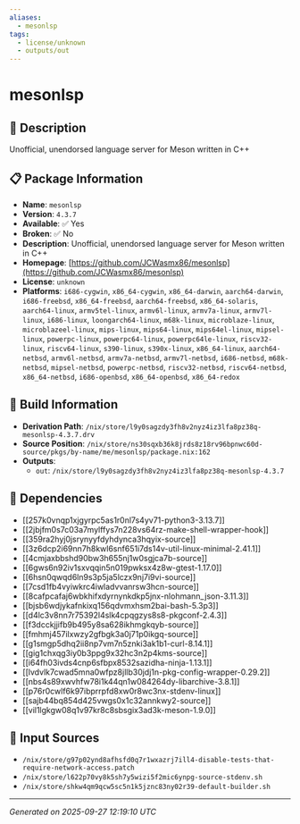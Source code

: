 ```yaml
---
aliases:
  - mesonlsp
tags:
  - license/unknown
  - outputs/out
---
```


# mesonlsp

## 📝 Description

Unofficial, unendorsed language server for Meson written in C++

## 📋 Package Information

- **Name**: `mesonlsp`
- **Version**: `4.3.7`
- **Available**: ✅ Yes
- **Broken**: ✅ No
- **Description**: Unofficial, unendorsed language server for Meson written in C++
- **Homepage**: [https://github.com/JCWasmx86/mesonlsp](https://github.com/JCWasmx86/mesonlsp)
- **License**: `unknown`
- **Platforms**: `i686-cygwin`, `x86_64-cygwin`, `x86_64-darwin`, `aarch64-darwin`, `i686-freebsd`, `x86_64-freebsd`, `aarch64-freebsd`, `x86_64-solaris`, `aarch64-linux`, `armv5tel-linux`, `armv6l-linux`, `armv7a-linux`, `armv7l-linux`, `i686-linux`, `loongarch64-linux`, `m68k-linux`, `microblaze-linux`, `microblazeel-linux`, `mips-linux`, `mips64-linux`, `mips64el-linux`, `mipsel-linux`, `powerpc-linux`, `powerpc64-linux`, `powerpc64le-linux`, `riscv32-linux`, `riscv64-linux`, `s390-linux`, `s390x-linux`, `x86_64-linux`, `aarch64-netbsd`, `armv6l-netbsd`, `armv7a-netbsd`, `armv7l-netbsd`, `i686-netbsd`, `m68k-netbsd`, `mipsel-netbsd`, `powerpc-netbsd`, `riscv32-netbsd`, `riscv64-netbsd`, `x86_64-netbsd`, `i686-openbsd`, `x86_64-openbsd`, `x86_64-redox`

## 🔧 Build Information

- **Derivation Path**: `/nix/store/l9y0sagzdy3fh8v2nyz4iz3lfa8pz38q-mesonlsp-4.3.7.drv`
- **Source Position**: `/nix/store/ns30sqxb36k8jrds8z18rv96bpnwc60d-source/pkgs/by-name/me/mesonlsp/package.nix:162`
- **Outputs**:
  - `out`:  `/nix/store/l9y0sagzdy3fh8v2nyz4iz3lfa8pz38q-mesonlsp-4.3.7`

## 🔗 Dependencies

- [[257k0vnqp1xjgyrpc5as1r0nl7s4yv71-python3-3.13.7]]
- [[2jbjfm0s7c03a7mylffys7n228vs64rz-make-shell-wrapper-hook]]
- [[359ra2hyj0jsrynyyfdyhdynca3hqyix-source]]
- [[3z6dcp2i69nn7h8kwl6snf651i7ds14v-util-linux-minimal-2.41.1]]
- [[4cmjaxbbshd90bw3h655nj1w0sgjca7b-source]]
- [[6gws6n92iv1sxvqqin5n019pwksx4z8w-gtest-1.17.0]]
- [[6hsn0qwqd6ln9s3p5ja5lczx9nj7i9vi-source]]
- [[7csd1fb4vyiwkrc4iwladvvanrsw3hcn-source]]
- [[8cafpcafaj6wbkhifxdyrnynkdkp5jnx-nlohmann_json-3.11.3]]
- [[bjsb6wdjykafnkixq156qdvmxhsm2bai-bash-5.3p3]]
- [[d4lc3v8nn7r75392l4slk4cpqgzys8s8-pkgconf-2.4.3]]
- [[f3dcckjjifb9b495y8sa628ikhmgkqyb-source]]
- [[fmhmj457ilxwzy2gfbgk3a0j71p0ikgq-source]]
- [[g1smgp5dhq2ii8np7vm7n5znki3ak1b1-curl-8.14.1]]
- [[gig1chxqg3iy0b3ppg9x32hc3n2p4kms-source]]
- [[i64fh03ivds4cnp6sfbpx8532sazidha-ninja-1.13.1]]
- [[lvdvlk7cwad5mna0wfpz8jllb30jdj1n-pkg-config-wrapper-0.29.2]]
- [[nbs4s89xwvhfw78i1k44qn1w084264dy-libarchive-3.8.1]]
- [[p76r0cwlf6k97ibprrpfd8xw0r8wc3nx-stdenv-linux]]
- [[sajb44bq854d425vwgs0x1c32annkwy2-source]]
- [[vil1lgkgw08q1v97kr8c8sbsgix3ad3k-meson-1.9.0]]

## 📁 Input Sources

- `/nix/store/g97p02ynd8afhsfd0q7r1wxazrj7ill4-disable-tests-that-require-network-access.patch`
- `/nix/store/l622p70vy8k5sh7y5wizi5f2mic6ynpg-source-stdenv.sh`
- `/nix/store/shkw4qm9qcw5sc5n1k5jznc83ny02r39-default-builder.sh`

---
*Generated on 2025-09-27 12:19:10 UTC*
